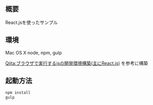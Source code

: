 ## 概要
React.jsを使ったサンプル

## 環境
Mac OS X
node, npm, gulp

[Qiita:ブラウザで実行するjsの開発環境構築(主にReact.js)](http://qiita.com/_ha1f/items/af2cb29983456a8c8576)
を参考に構築

## 起動方法

```bash
npm install
gulp
```
